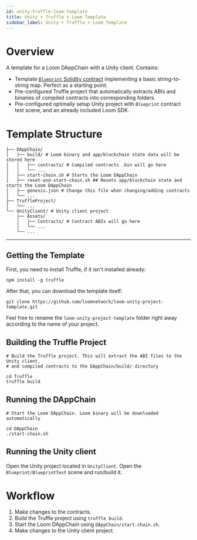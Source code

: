 ```yaml
---
id: unity-truffle-loom-template
title: Unity + Truffle + Loom Template
sidebar_label: Unity + Truffle + Loom Template
---
```


# Overview

A template for a Loom DAppChain with a Unity client. Contains:

- Template [`Blueprint` Solidity contract](https://github.com/loomnetwork/loom-unity-project-template/blob/master/TruffleProject/contracts/Blueprint.sol) implementing a basic string-to-string map. Perfect as a starting point.
- Pre-configured Truffle project that automatically extracts ABIs and binaries of compiled contracts into corresponding folders.
- Pre-configured optimally setup Unity project with `Blueprint` contract test scene, and an already included Loom SDK.

# Template Structure

```shell
├── DAppChain/
│   ├── build/ # Loom binary and app/blockchain state data will be stored here
│   │   ├── contracts/ # Compiled contracts .bin will go here
│   │   └── ...
│   ├── start-chain.sh # Starts the Loom DAppChain
│   ├── reset-and-start-chain.sh ## Resets app/blockchain state and starts the Loom DAppChain
│   ├── genesis.json # Change this file when changing/adding contracts
│   └── ...
├── TruffleProject/
│   └── ...
└── UnityClient/ # Unity client project
    ├── Assets/
    │   ├── Contracts/ # Contract ABIs will go here
    │   └── ...
    └── ...
```

-------------------

## Getting the Template

First, you need to install Truffle, if it isn't installed already:

```shell
npm install -g truffle
```

After that, you can download the template itself:

```shell
git clone https://github.com/loomnetwork/loom-unity-project-template.git
```

Feel free to rename the `loom-unity-project-template` folder right away according to the name of your project.

## Building the Truffle Project

```shell
# Build the Truffle project. This will extract the ABI files to the Unity client,
# and compiled contracts to the DAppChain/build/ directory

cd Truffle
truffle build
```

## Running the DAppChain

```shell
# Start the Loom DAppChain. Loom binary will be downloaded automatically

cd DAppChain
./start-chain.sh
```

## Running the Unity client

Open the Unity project located in `UnityClient`. Open the `Blueprint/BlueprintTest` scene and run/build it.

# Workflow

1. Make changes to the contracts.
2. Build the Truffle project using `truffle build`.
3. Start the Loom DAppChain using `DAppChain/start-chain.sh`.
4. Make changes to the Unity client project.